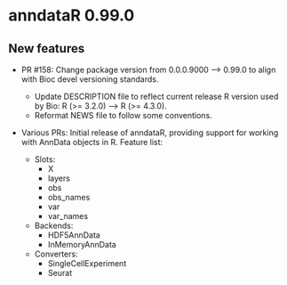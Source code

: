 # anndataR 0.99.0

## New features

* PR #158: Change package version from 0.0.0.9000 --> 0.99.0 to align with Bioc devel 
    versioning standards.
  - Update DESCRIPTION file to reflect current release R version used by Bio: 
    R (>= 3.2.0) --> R (>= 4.3.0).
  - Reformat NEWS file to follow some conventions.

* Various PRs: Initial release of anndataR, providing support for working with
  AnnData objects in R. Feature list:
  - Slots:
    - X
    - layers
    - obs
    - obs_names
    - var
    - var_names
  - Backends:
    - HDF5AnnData
    - InMemoryAnnData
  - Converters:
    - SingleCellExperiment
    - Seurat
    
  